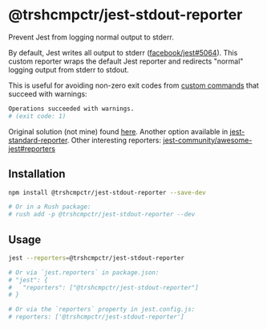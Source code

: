 # @trshcmpctr/jest-stdout-reporter

Prevent Jest from logging normal output to stderr.

By default, Jest writes all output to stderr ([facebook/jest#5064](https://github.com/facebook/jest/issues/5064)).
This custom reporter wraps the default Jest reporter and
redirects "normal" logging output from stderr to stdout.

This is useful for avoiding non-zero exit codes from [custom commands](https://rushjs.io/pages/configs/command-line_json/) that succeed with warnings:

```sh
Operations succeeded with warnings.
# (exit code: 1)
```

Original solution (not mine) found [here](https://github.com/microsoft/fluentui/blob/28ceaaa83cd92a0389c466f0b15b283e3d9b08e4/scripts/jest/jest-reporter.js).
Another option available in [jest-standard-reporter](https://github.com/chrisgalvan/jest-standard-reporter).
Other interesting reporters: [jest-community/awesome-jest#reporters](https://github.com/jest-community/awesome-jest/blob/main/README.md#reporters)

## Installation

```sh
npm install @trshcmpctr/jest-stdout-reporter --save-dev

# Or in a Rush package:
# rush add -p @trshcmpctr/jest-stdout-reporter --dev
```

## Usage

```sh
jest --reporters=@trshcmpctr/jest-stdout-reporter

# Or via `jest.reporters` in package.json:
# "jest": {
#   "reporters": ["@trshcmpctr/jest-stdout-reporter"]
# }

# Or via the `reporters` property in jest.config.js:
# reporters: ['@trshcmpctr/jest-stdout-reporter']
```

